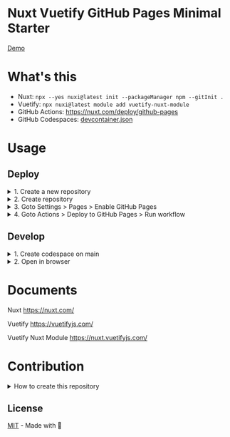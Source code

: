 # Nuxt Vuetify GitHub Pages Minimal Starter

[Demo](https://youtu.be/vrkbt1L4VJI)

# What's this

- Nuxt: `npx --yes nuxi@latest init --packageManager npm --gitInit .`
- Vuetify: `npx nuxi@latest module add vuetify-nuxt-module`
- GitHub Actions: https://nuxt.com/deploy/github-pages
- GitHub Codespaces: [devcontainer.json](.devcontainer/devcontainer.json)

# Usage

## Deploy

<details><summary>1. Create a new repository</summary>

![image](https://github.com/user-attachments/assets/8c55d303-c2f0-4ede-b83e-0f078fa49b98)
</details>

<details><summary>2. Create repository</summary>

![image](https://github.com/user-attachments/assets/24706f61-9e47-4783-b4e9-ddd80e0ba66f)
</details>

<details><summary>3. Goto Settings > Pages > Enable GitHub Pages</summary>

![image](https://github.com/user-attachments/assets/79abdc10-104f-4af2-aaa1-ef619d2c3545)
</details>

<details><summary>4. Goto Actions > Deploy to GitHub Pages > Run workflow</summary>

![image](https://github.com/user-attachments/assets/9c133641-b2b9-4cd2-a076-0f8f4613c175)
Published to `https://<username>.github.io/<repository>/`.
![image](https://github.com/user-attachments/assets/98211736-a675-4911-b7db-94800508ddfd)

If you are using a custom domain or `https://<username>.github.io/`, remove NUXT_APP_BASE_URL
https://github.com/GitHub30/nuxt-vuetify-github-pages-starter/blob/5e3a16a08970477912fe8d7684499041d6e3f461/.github/workflows/deploy.yml#L19-L22
</details>

## Develop

<details><summary>1. Create codespace on main</summary>

![image](https://github.com/user-attachments/assets/11c50783-cdf0-463e-9574-a805161beaa2)
</details>

<details><summary>2. Open in browser</summary>
  
![image](https://github.com/user-attachments/assets/1185559a-a202-4cd8-b482-d41983443ad5)
</details>

# Documents

Nuxt https://nuxt.com/

Vuetify https://vuetifyjs.com/

Vuetify Nuxt Module https://nuxt.vuetifyjs.com/

# Contribution

<details><summary>How to create this repository</summary>
  
```bash
npx --yes nuxi@latest init --packageManager npm --gitInit .
npx nuxi@latest module add vuetify-nuxt-module
# Add https://github.com/GitHub30/nuxt-vuetify-github-pages-starter/blob/main/.github/workflows/deploy.yml
# Add https://github.com/GitHub30/nuxt-vuetify-github-pages-starter/blob/main/.devcontainer/devcontainer.json
```

Get started with Vuetify 3
https://vuetifyjs.com/en/getting-started/installation/#manual-setup

Deploy Nuxt to GitHub Pages
https://nuxt.com/deploy/github-pages
</details>

## License

[MIT](./LICENSE) - Made with 💚
